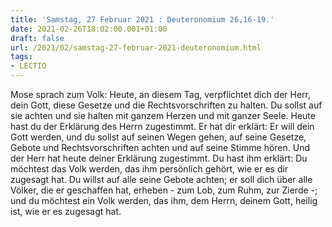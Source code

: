 ```yaml
---
title: 'Samstag, 27 Februar 2021 : Deuteronomium 26,16-19.'
date: 2021-02-26T18:02:00.001+01:00
draft: false
url: /2021/02/samstag-27-februar-2021-deuteronomium.html
tags: 
- LECTIO
---
```


Mose sprach zum Volk: Heute, an diesem Tag, verpflichtet dich der Herr, dein Gott, diese Gesetze und die Rechtsvorschriften zu halten. Du sollst auf sie achten und sie halten mit ganzem Herzen und mit ganzer Seele. Heute hast du der Erklärung des Herrn zugestimmt. Er hat dir erklärt: Er will dein Gott werden, und du sollst auf seinen Wegen gehen, auf seine Gesetze, Gebote und Rechtsvorschriften achten und auf seine Stimme hören. Und der Herr hat heute deiner Erklärung zugestimmt. Du hast ihm erklärt: Du möchtest das Volk werden, das ihm persönlich gehört, wie er es dir zugesagt hat. Du willst auf alle seine Gebote achten; er soll dich über alle Völker, die er geschaffen hat, erheben - zum Lob, zum Ruhm, zur Zierde -; und du möchtest ein Volk werden, das ihm, dem Herrn, deinem Gott, heilig ist, wie er es zugesagt hat.